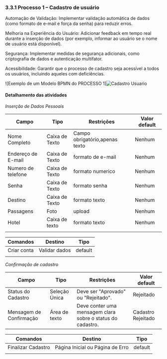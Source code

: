 ### 3.3.1 Processo 1 – Cadastro de usuário

Automação de Validação: Implementar validação automática de dados (como formato de e-mail e força da senha) para reduzir erros.

Melhoria na Experiência do Usuário: Adicionar feedback em tempo real durante a inserção de dados (por exemplo, informar ao usuário se o nome de usuário está disponível).

Segurança: Implementar medidas de segurança adicionais, como criptografia de dados e autenticação multifator.

Acessibilidade: Garantir que o processo de cadastro seja acessível a todos os usuários, incluindo aqueles com deficiências.

![Exemplo de um Modelo BPMN do PROCESSO 1]![Cadastro Usuario](https://github.com/user-attachments/assets/20f7b323-7566-41c7-8c59-6dc4f8842ecc)


#### Detalhamento das atividades


 *Inserção de Dados Pessoais*

| **Campo**       | **Tipo**         | **Restrições** | **Valor default** |
| ---               | ---            | ---            | ---               |
| Nome Completo   | Caixa de Texto   |Campo obrigatório,apenas texto|Nenhum|
|Endereço de E-mail|Caixa de Texto   |formato de e-mail  |Nenhum           |
|Numero de telefone | Caixa de Texto   | formato numerico  |Nenhum           |
|Senha | Caixa de Texto   | formato senha  |Nenhum           |
|Destino| Caixa de Texto  | formato texto                   |Nenhum          |
|Passagens| Foto  | upload                   |Nenhum          |
|Hotel| Caixa de texto  | formato texto                   |Nenhum          |
|                      |                                |                   |

| **Comandos**         |  **Destino**                   | **Tipo** |
| ---                  | ---                            | ---      |
|Criar conta            | Validar dados            | default           |
|                      |                                |                   |



*Confirmação de cadastro*

| **Campo**       | **Tipo**         | **Restrições** | **Valor default** |
| ---               | ---            | ---            | ---               |
| Status do Cadastro | Seleção Única  | Deve ser "Aprovado" ou "Rejeitado". | Rejeitado|
| Mensagem de Confirmação | Área de texto | Deve conter uma mensagem clara sobre o status do cadastro. | Cadastro Rejeitado |

| **Comandos**         |  **Destino**                   | **Tipo**          |
| ---                  | ---                            | ---               |
| Finalizar Cadastro |Página Inicial ou Página de Erro  | default |
|                      |                                |                   |
